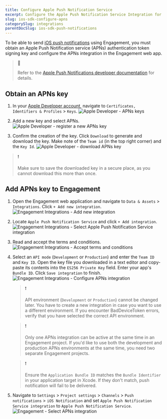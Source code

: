 ```yaml
---
title: Configure Apple Push Notification Service
excerpt: Configure the Apple Push Notification Service Integration for Engagement
slug: ios-sdk-configure-apns
categorySlug: integrations
parentDocSlug: ios-sdk-push-notifications
---
```


To be able to send [iOS push notifications](https://documentation.bloomreach.com/engagement/docs/ios-sdk-push-notifications) using Engagement, you must obtain an Apple Push Notification service (APNs) authentication token signing key and configure the APNs integration in the Engagement web app.

> 📘
>
> Refer to the [Apple Push Notifications developer documentation](https://developer.apple.com/documentation/usernotifications) for details.

## Obtain an APNs key

1. In your [Apple Developer account](https://developer.apple.com/account/resources/authkeys/list), navigate to `Certificates, Identifiers & Profiles` > `Keys`.
![Apple Developer - APNs keys](https://raw.githubusercontent.com/sendsay/sendsay-ios-sdk/main/Documentation/images/apns1.png)

2. Add a new key and select APNs.
![Apple Developer - register a new APNs key](https://raw.githubusercontent.com/sendsay/sendsay-ios-sdk/main/Documentation/images/apns2.png)

3. Confirm the creation of the key. Click `Download` to generate and download the key. Make note of the `Team id` (in the top right corner) and the `Key Id`.
![Apple Developer - download APNs key](https://raw.githubusercontent.com/sendsay/sendsay-ios-sdk/main/Documentation/images/apns3.png)

> ❗️
>
> Make sure to save the downloaded key in a secure place, as you cannot download this more than once.

## Add APNs key to Engagement

1. Open the Engagement web application and navigate to `Data & Assets` > `Integrations`. Click `+ Add new integration`.
![Engagement Integrations - Add new integration](https://raw.githubusercontent.com/sendsay/sendsay-ios-sdk/main/Documentation/images/apns4.png)

2. Locate `Apple Push Notification Service` and click `+ Add integration`.
![Engagement Integrations - Select Apple Push Notification Service integration](https://raw.githubusercontent.com/sendsay/sendsay-ios-sdk/main/Documentation/images/apns5.png)

3. Read and accept the terms and conditions.
![Engagement Integrations - Accept terms and conditions](https://raw.githubusercontent.com/sendsay/sendsay-ios-sdk/main/Documentation/images/apns6.png)

4. Select an `API mode` (`Development` or `Production`) and enter the `Team ID` and `Key ID`. Open the key file you downloaded in a text editor and copy-paste its contents into the `ES256 Private Key` field. Enter your app's `Bundle ID`. Click `Save integration` to finish.
![Engagement Integrations - Configure APNs integration](https://raw.githubusercontent.com/sendsay/sendsay-ios-sdk/main/Documentation/images/apns7.png)
   > ❗️
   >
   > API environment (`Development` or `Production`) cannot be changed later. You have to create a new integration in case you want to use a different environment. If you encounter BadDeviceToken errors, verify that you have selected the correct API environment.
   
   > ❗️
   >
   > Only one APNs integration can be active at the same time in an Engagement project. If you'd like to use both the development and production APNs environments at the same time, you need two separate Engagement projects.

   > ❗️
   >
   > Ensure the `Application Bundle ID` matches the `Bundle Identifier` in your application target in Xcode. If they don't match, push notification will fail to be delivered.


5. Navigate to `Settings` > `Project settings` > `Channels` > `Push notifications` > `iOS Notification` and set `Apple Push Notification Service integration` to `Apple Push Notification Service`.
![Engagement - Select APNs integration](https://raw.githubusercontent.com/sendsay/sendsay-ios-sdk/main/Documentation/images/apns8.png)

